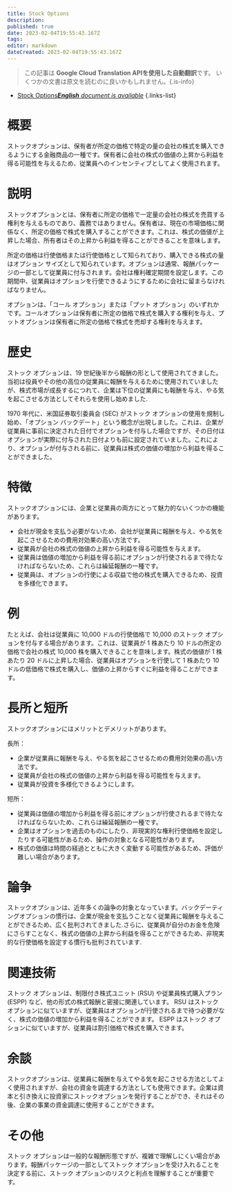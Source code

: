 ```yaml
---
title: Stock Options
description: 
published: true
date: 2023-02-04T19:55:43.167Z
tags: 
editor: markdown
dateCreated: 2023-02-04T19:55:43.167Z
---
```


> この記事は **Google Cloud Translation APIを使用した自動翻訳**です。
いくつかの文書は原文を読むのに良いかもしれません。{.is-info}



- [Stock Options***English** document is available*](/en/Knowledge-base/Dictionary/stock-options)
{.links-list}


# 概要
ストックオプションは、保有者が所定の価格で特定の量の会社の株式を購入できるようにする金融商品の一種です。保有者に会社の株式の価値の上昇から利益を得る可能性を与えるため、従業員へのインセンティブとしてよく使用されます。

# 説明
ストックオプションとは、保有者に所定の価格で一定量の会社の株式を売買する権利を与えるものであり、義務ではありません。保有者は、現在の市場価格に関係なく、所定の価格で株式を購入することができます。これは、株式の価値が上昇した場合、所有者はその上昇から利益を得ることができることを意味します。

所定の価格は行使価格または行使価格として知られており、購入できる株式の量はオプション サイズとして知られています。オプションは通常、報酬パッケージの一部として従業員に付与されます。会社は権利確定期間を設定します。この期間中、従業員はオプションを行使できるようにするために会社に留まらなければなりません。

オプションは、「コール オプション」または「プット オプション」のいずれかです。コールオプションは保有者に所定の価格で株式を購入する権利を与え、プットオプションは保有者に所定の価格で株式を売却する権利を与えます。

# 歴史
ストック オプションは、19 世紀後半から報酬の形として使用されてきました。当初は役員やその他の高位の従業員に報酬を与えるために使用されていましたが、株式市場が成長するにつれて、企業は下位の従業員にも報酬を与え、やる気を起こさせる方法としてそれらを使用し始めました.

1970 年代に、米国証券取引委員会 (SEC) がストック オプションの使用を規制し始め、「オプション バックデート」という概念が出現しました。これは、企業が従業員に事前に決定された日付でオプションを付与した場合ですが、その日付はオプションが実際に付与された日付よりも前に設定されていました。これにより、オプションが付与される前に、従業員は株式の価値の増加から利益を得ることができました。

# 特徴
ストックオプションには、企業と従業員の両方にとって魅力的ないくつかの機能があります。

- 会社が現金を支払う必要がないため、会社が従業員に報酬を与え、やる気を起こさせるための費用対効果の高い方法です。
- 従業員が会社の株式の価値の上昇から利益を得る可能性を与えます。
- 従業員は価値の増加から利益を得る前にオプションが行使されるまで待たなければならないため、これらは繰延報酬の一種です。
- 従業員は、オプションの行使による収益で他の株式を購入できるため、投資を多様化できます。

# 例
たとえば、会社は従業員に 10,000 ドルの行使価格で 10,000 のストック オプションを付与する場合があります。これは、従業員が 1 株あたり 10 ドルの所定の価格で会社の株式 10,000 株を購入できることを意味します。株式の価値が 1 株あたり 20 ドルに上昇した場合、従業員はオプションを行使して 1 株あたり 10 ドルの低価格で株式を購入し、価値の上昇からすぐに利益を得ることができます。

# 長所と短所
ストックオプションにはメリットとデメリットがあります。

長所：
- 企業が従業員に報酬を与え、やる気を起こさせるための費用対効果の高い方法です。
- 従業員が会社の株式の価値の上昇から利益を得る可能性を与えます。
- 従業員が投資を多様化できるようにします。

短所：
- 従業員は価値の増加から利益を得る前にオプションが行使されるまで待たなければならないため、これらは繰延報酬の一種です。
- 企業はオプションを過去のものにしたり、非現実的な権利行使価格を設定したりする可能性があるため、操作の対象となる可能性があります。
- 株式の価値は時間の経過とともに大きく変動する可能性があるため、評価が難しい場合があります。

# 論争
ストックオプションは、近年多くの論争の対象となっています。バックデーティングオプションの慣行は、企業が現金を支払うことなく従業員に報酬を与えることができるため、広く批判されてきました.さらに、従業員が自分のお金を危険にさらすことなく、株式の価値の上昇から利益を得ることができるため、非現実的な行使価格を設定する慣行も批判されています.

# 関連技術
ストック オプションは、制限付き株式ユニット (RSU) や従業員株式購入プラン (ESPP) など、他の形式の株式報酬と密接に関連しています。 RSU はストック オプションに似ていますが、従業員はオプションが行使されるまで待つ必要がなく、株式の価値の増加から利益を得ることができます。 ESPP はストック オプションに似ていますが、従業員は割引価格で株式を購入できます。

# 余談
ストックオプションは、従業員に報酬を与えてやる気を起こさせる方法としてよく使用されますが、会社の資金を調達する方法としても使用できます。企業は資本と引き換えに投資家にストックオプションを発行することができ、それはその後、企業の事業の資金調達に使用することができます。

# その他
ストック オプションは一般的な報酬形態ですが、複雑で理解しにくい場合があります。報酬パッケージの一部としてストック オプションを受け入れることを決定する前に、ストック オプションのリスクと利点を理解することが重要です。
